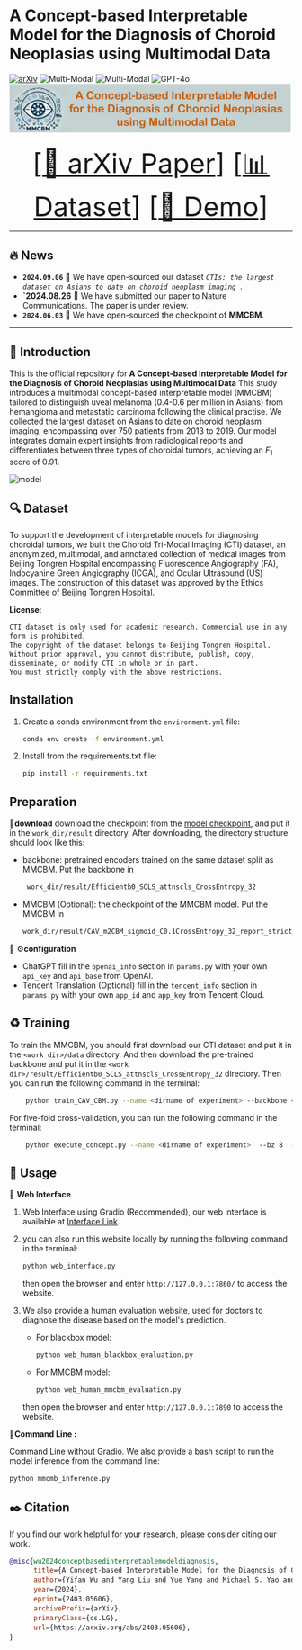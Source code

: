 # A Concept-based Interpretable Model for the Diagnosis of Choroid Neoplasias using Multimodal Data

[![arXiv](https://img.shields.io/badge/arXiv-MMCBM-red)](https://arxiv.org/abs/2403.05606)
![Multi-Modal](https://img.shields.io/badge/Data-Multi--Modal-blue) 
![Multi-Modal](https://img.shields.io/badge/Task-Interpretable-green) 
![GPT-4o](https://img.shields.io/badge/Model-GPT--4-green)
![model](images/title.png)

<font size=7><div align='center' >
[[📖 arXiv Paper](https://arxiv.org/abs/2403.05606)]
[[📊 Dataset](https://drive.google.com/drive/folders/1YwDhqC_M9ACBnGjn_8IZouWHgJx1ue5Q?usp=drive_link)]
[[🌟 Demo](https://mmcbm.liuy.site)] </div></font>

---
## 🔥 News
* **`2024.09.06`** 🌟 We have open-sourced our dataset *`CTIs: the largest dataset on Asians to date on choroid neoplasm imaging `*.
* **`2024.08.26** 🌟 We have submitted our paper to Nature Communications. The paper is under review.
* **`2024.06.03`** 🌟 We have open-sourced the checkpoint of **MMCBM**.


---
## 👀 Introduction
This is the official repository for **A Concept-based Interpretable Model for the Diagnosis of Choroid Neoplasias using Multimodal Data**
This study introduces a multimodal concept-based interpretable model (MMCBM) tailored to distinguish uveal melanoma 
(0.4-0.6 per million in Asians) from hemangioma and metastatic carcinoma following the clinical practise. We collected 
the largest dataset on Asians to date on choroid neoplasm imaging, encompassing over 750 patients from 2013 to 2019. 
Our model integrates domain expert insights from radiological reports and differentiates between three types of choroidal 
tumors, achieving an $F_1$ score of 0.91.

![model](images/Fig1_v2.png)


## 🔍 Dataset
To support the development of interpretable models for diagnosing choroidal tumors, 
we built the Choroid Tri-Modal Imaging (CTI) dataset, an anonymized, multimodal, 
and annotated collection of medical images from Beijing Tongren Hospital encompassing Fluorescence Angiography (FA), 
Indocyanine Green Angiography (ICGA), and Ocular Ultrasound (US) images. 
The construction of this dataset was approved by the Ethics Committee of Beijing Tongren Hospital.

**License**:
```
CTI dataset is only used for academic research. Commercial use in any form is prohibited.
The copyright of the dataset belongs to Beijing Tongren Hospital.
Without prior approval, you cannot distribute, publish, copy, disseminate, or modify CTI in whole or in part. 
You must strictly comply with the above restrictions.
```


## Installation

1. Create a conda environment from the `environment.yml` file:
   ```bash
   conda env create -f environment.yml
   ```

2. Install from the requirements.txt file:
   ```bash
   pip install -r requirements.txt
   ```

## Preparation

📍**download**
download the checkpoint from the [model checkpoint](https://drive.google.com/drive/folders/1YwDhqC_M9ACBnGjn_8IZouWHgJx1ue5Q?usp=drive_link), and put it in the `work_dir/result` directory. 
After downloading, the directory structure should look like this:
 + backbone: pretrained encoders trained on the same dataset split as MMCBM. Put the backbone in 
   ```bash
    work_dir/result/Efficientb0_SCLS_attnscls_CrossEntropy_32
   ```
 + MMCBM (Optional): the checkpoint of the MMCBM model. Put the MMCBM in
   ```bash
   work_dir/result/CAV_m2CBM_sigmoid_C0.1CrossEntropy_32_report_strict_aow_zero_MM_max
   ```


📍 ⚙️**configuration**
+ ChatGPT
   fill in the `openai_info` section in `params.py` with your own `api_key` and `api_base` from OpenAI. 
+ Tencent Translation (Optional)
   fill in the `tencent_info` section in `params.py` with your own `app_id` and `app_key` from Tencent Cloud.
## ♻️ Training
To train the MMCBM, you should first download our CTI dataset and put it in the `<work dir>/data` directory. 
And then download the pre-trained backbone and put it in the `<work dir>/result/Efficientb0_SCLS_attnscls_CrossEntropy_32` directory.
Then you can run the following command in the terminal:
```bash
    python train_CAV_CBM.py --name <dirname of experiment> --backbone <backbone dir> --epoch 200 --lr 1e-3 --device 0 --bz 8 --k 0
```

For five-fold cross-validation, you can run the following command in the terminal:
```bash
    python execute_concept.py --name <dirname of experiment>  --bz 8  --backbone <backbone dir> --clip_name cav --device 1,2,3,4,5 --k 0,1,2,3,4,5 --lr 0.001
```

## 🔮 Usage
📍 **Web Interface**
1. Web Interface using Gradio (Recommended), our web interface is available
   at [Interface Link](https://mmcbm.liuy.site).
2. you can also run this website locally by running the following command in the terminal:
   ```bash
   python web_interface.py
   ```
   then open the browser and enter `http://127.0.0.1:7860/` to access the website.

3. We also provide a human evaluation website, used for doctors to diagnose the disease based on the model's prediction.
   + For blackbox model:
       ```bash
       python web_human_blackbox_evaluation.py
       ```
   + For MMCBM model:
       ```bash
       python web_human_mmcbm_evaluation.py
       ```
   then open the browser and enter `http://127.0.0.1:7890` to access the website.

📍**Command Line :**

Command Line without Gradio. We also provide a bash script to run the model inference from the command line:
   ```bash
   python mmcmb_inference.py
   ```


## ✒️  Citation

If you find our work helpful for your research, please consider citing our work.   

```bibtex
@misc{wu2024conceptbasedinterpretablemodeldiagnosis,
      title={A Concept-based Interpretable Model for the Diagnosis of Choroid Neoplasias using Multimodal Data}, 
      author={Yifan Wu and Yang Liu and Yue Yang and Michael S. Yao and Wenli Yang and Xuehui Shi and Lihong Yang and Dongjun Li and Yueming Liu and James C. Gee and Xuan Yang and Wenbin Wei and Shi Gu},
      year={2024},
      eprint={2403.05606},
      archivePrefix={arXiv},
      primaryClass={cs.LG},
      url={https://arxiv.org/abs/2403.05606}, 
}
```